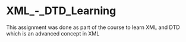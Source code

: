 # XML_-_DTD_Learning
This assignment was done as part of the course to learn XML and DTD which is an advanced concept in XML
